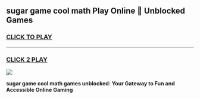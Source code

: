 
## sugar game cool math Play Online 👋 Unblocked Games
<h3>
<a href="https://news.freeplayer.one?title=sugar_game_cool_math&ref=17CMG">CLICK TO PLAY</a></h3>
<hr>

<h3>
<a href="https://news.freeplayer.one?title=sugar_game_cool_math&ref=17CMG">CLICK 2 PLAY</a>
  
</h3>

<a href="https://news.freeplayer.one?title=sugar_game_cool_math&ref=17CMG/"><img src="https://clearcache.store/games.png"></a>


**sugar game cool math games unblocked: Your Gateway to Fun and Accessible Online Gaming**
